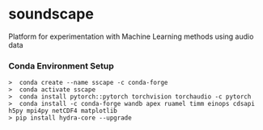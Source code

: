 # soundscape
Platform for experimentation with Machine Learning methods using audio data

### Conda Environment Setup

    >  conda create --name sscape -c conda-forge 
    >  conda activate sscape  
    >  conda install pytorch::pytorch torchvision torchaudio -c pytorch 
    >  conda install -c conda-forge wandb apex ruamel timm einops cdsapi h5py mpi4py netCDF4 matplotlib
    > pip install hydra-core --upgrade